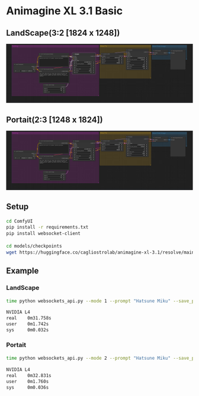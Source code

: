 # Animagine XL 3.1 Basic

## LandScape(3:2 [1824 x 1248])
![image](.\landScape\workflow.png)

## Portait(2:3 [1248 x 1824])
![image](.\portait\workflow.png)

## Setup
```bash
cd ComfyUI
pip install -r requirements.txt
pip install websocket-client

cd models/checkpoints
wget https://huggingface.co/cagliostrolab/animagine-xl-3.1/resolve/main/animagine-xl-3.1.safetensors
```

## Example
### LandScape
```bash
time python websockets_api.py --mode 1 --prompt "Hatsune Miku" --save_path "./test.png"
```
```
NVIDIA L4
real    0m31.758s
user    0m1.742s
sys     0m0.032s
```

### Portait
```bash
time python websockets_api.py --mode 2 --prompt "Hatsune Miku" --save_path "./test.png"
```
```
NVIDIA L4
real    0m32.831s
user    0m1.760s
sys     0m0.036s
```


